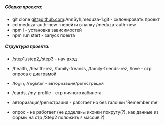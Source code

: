 ##### Сборка проекта:
- git clone git@github.com:AnnSyh/meduza-1.git - склонировать проект 
- cd meduza-auth-new -перейти в папку /meduza-auth-new
- npm i - установка зависимостей
- npm run start - запуск поекта

##### Структура проекта:
- /step1,/step2,/step3 - нач вход
- /health, /health-rez, /family-freands, /family-friends-rez, /love  - стр опроса с диаграмой
- /login, /register  - авторизация/регистрация
- /cards, /my-profile - стр личного кабинета

- авторизация/регистрация - работает но без галочки 'Remember me'
- опрос - не работает (не доделаны иконки покругу(?), как данные из формы на стр /Step2 положить в массив ?)
